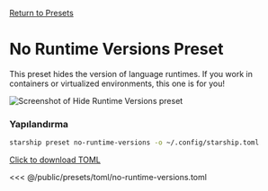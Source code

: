 [Return to Presets](./#no-runtime-versions)

# No Runtime Versions Preset

This preset hides the version of language runtimes. If you work in containers or virtualized environments, this one is for you!

![Screenshot of Hide Runtime Versions preset](/presets/img/no-runtime-versions.png)

### Yapılandırma

```sh
starship preset no-runtime-versions -o ~/.config/starship.toml
```

[Click to download TOML](/presets/toml/no-runtime-versions.toml)

<<< @/public/presets/toml/no-runtime-versions.toml
